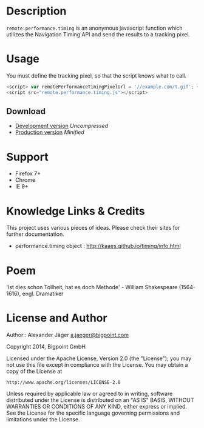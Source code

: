 Description
===========
`remote.performance.timing` is an anonymous javascript function which utilizes the Navigation Timing API and send the results to a tracking pixel.

Usage
===========

You must define the tracking pixel, so that the script knows what to call.

```javascript
<script> var remotePerformanceTimingPixelUrl = '//example.com/t.gif'; </script>
<script src="remote.performance.timing.js"></script>
```

## Download ##

  * [Development version](https://raw.github.com/Bigpoint/remote.performance.timing.js/master/lib/remote.performance.timing.js) *Uncompressed*
  * [Production version](https://raw.github.com/Bigpoint/remote.performance.timing.js/master/dist/remote.performance.timing.min.js) *Minified*

Support
===========
* Firefox 7+
* Chrome
* IE 9+

Knowledge Links & Credits
==============

This project uses various pieces of ideas. Please check their sites for further documentation.

* performance.timing object : http://kaaes.github.io/timing/info.html

Poem
=======

'Ist dies schon Tollheit,
     hat es doch Methode' - William Shakespeare (1564-1616), engl. Dramatiker


License and Author
==================

Author:: Alexander Jäger <a.jaeger@bigpoint.com>

Copyright 2014, Bigpoint GmbH

Licensed under the Apache License, Version 2.0 (the "License");
you may not use this file except in compliance with the License.
You may obtain a copy of the License at

    http://www.apache.org/licenses/LICENSE-2.0

Unless required by applicable law or agreed to in writing, software
distributed under the License is distributed on an "AS IS" BASIS,
WITHOUT WARRANTIES OR CONDITIONS OF ANY KIND, either express or implied.
See the License for the specific language governing permissions and
limitations under the License.
